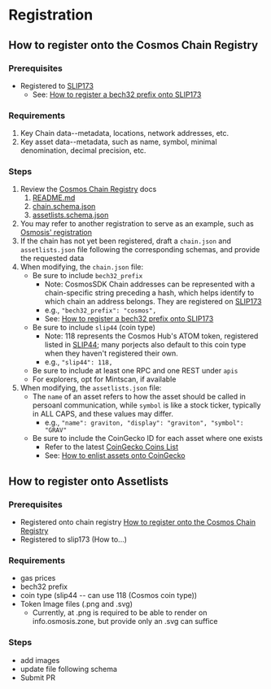 # Registration

## How to register onto the Cosmos Chain Registry

### Prerequisites

- Registered to [SLIP173](https://github.com/satoshilabs/slips/blob/master/slip-0173.md)
  - See: [How to register a bech32 prefix onto SLIP173](...)

### Requirements

1. Key Chain data--metadata, locations, network addresses, etc.
2. Key asset data--metadata, such as name, symbol, minimal denomination, decimal precision, etc.

### Steps

1. Review the [Cosmos Chain Registry](https://github.com/cosmos/chain-registry) docs
    1. [README.md](https://github.com/cosmos/chain-registry/blob/master/README.md)
    2. [chain.schema.json](https://github.com/cosmos/chain-registry/blob/master/chain.schema.json)
    3. [assetlists.schema.json](https://github.com/cosmos/chain-registry/blob/master/assetlist.schema.json)
2. You may refer to another registration to serve as an example, such as [Osmosis' registration](https://github.com/cosmos/chain-registry/blob/master/osmosis/chain.json)
3. If the chain has not yet been registered, draft a `chain.json` and `assetlists.json` file following the corresponding schemas, and provide the requested data
4. When modifying, the `chain.json` file:
    - Be sure to include `bech32_prefix`
      - Note: CosmosSDK Chain addresses can be represented with a chain-specific string preceding a hash, which helps identify to which chain an address belongs. They are registered on [SLIP173](https://github.com/satoshilabs/slips/blob/master/slip-0173.md)
      - e.g., `"bech32_prefix": "cosmos",`
      - See: [How to register a bech32 prefix onto SLIP173](...)
    - Be sure to include `slip44` (coin type)
      - Note: 118 represents the Cosmos Hub's ATOM token, registered listed in [SLIP44](https://github.com/satoshilabs/slips/blob/master/slip-0044.md); many porjects also default to this coin type when they haven't registered their own.
      - e.g., `"slip44": 118,`
    - Be sure to include at least one RPC and one REST under `apis`
    - For explorers, opt for Mintscan, if available
5. When modifying, the `assetlists.json` file:
    - The `name` of an asset refers to how the asset should be called in persoanl communication, while `symbol` is like a stock ticker, typically in ALL CAPS, and these values may differ.
      - e.g., `"name": graviton, "display": "graviton", "symbol": "GRAV"`
    - Be sure to include the CoinGecko ID for each asset where one exists
      - Refer to the latest [CoinGecko Coins List](https://api.coingecko.com/api/v3/coins/list)
      - See: [How to enlist assets onto CoinGecko](...)


## How to register onto Assetlists

### Prerequisites
- Registered onto chain registry [How to register onto the Cosmos Chain Registry](...)
- Registered to slip173 (How to...)

### Requirements

- gas prices
- bech32 prefix
- coin type (slip44 -- can use 118 (Cosmos coin type))
- Token Image files (.png and .svg)
  - Currently, at .png is required to be able to render on info.osmosis.zone, but provide only an .svg can suffice

### Steps

- add images
- update file following schema
- Submit PR
